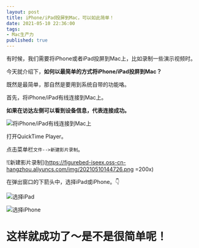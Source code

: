 ```yaml
---
layout: post
title: iPhone/iPad投屏到Mac，可以如此简单！
date: 2021-05-10 22:36:00
tags: 
- Mac生产力
published: true
---
```




有时候，我们需要将iPhone或者iPad投屏到Mac上，比如录制一些演示视频时。

今天就介绍下，**如何以最简单的方式将iPhone/iPad投屏到Mac？**

既然是最简单，那自然是要用到系统自带的功能咯。

首先，将iPhone/iPad有线连接到Mac上。

**如果在访达左侧可以看到设备信息，代表连接成功。**


![将iPhone/iPad有线连接到Mac上](https://figurebed-iseex.oss-cn-hangzhou.aliyuncs.com/img/20210510144531.png)

打开QuickTime Player。

点击菜单栏`文件-->新建影片录制`。

![新建影片录制](https://figurebed-iseex.oss-cn-hangzhou.aliyuncs.com/img/20210510144726.png =200x)

在弹出窗口的下箭头中，选择iPad或iPhone。👇



![选择iPad](https://figurebed-iseex.oss-cn-hangzhou.aliyuncs.com/img/20210510144839.png)

![选择iPhone](https://figurebed-iseex.oss-cn-hangzhou.aliyuncs.com/img/20210510144946.png)

# 这样就成功了～是不是很简单呢！